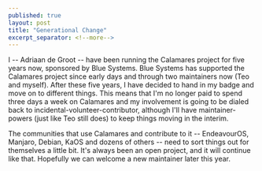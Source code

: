 ```yaml
---
published: true
layout: post
title: "Generational Change"
excerpt_separator: <!--more-->
---
```


I -- Adriaan de Groot -- have been running the Calamares project for five years now,
sponsored by Blue Systems. Blue Systems has supported the Calamares
project since early days and through two maintainers now (Teo and myself).
After these five years,
I have decided to hand in my badge and move on to different things.
This means that I'm no longer paid to spend three days a week on Calamares and
my involvement is going to be dialed back to incidental-volunteer-contributor,
although I'll have maintainer-powers (just like Teo still does) to keep
things moving in the interim.

The communities that use Calamares
and contribute to it -- EndeavourOS, Manjaro, Debian, KaOS
and dozens of others -- need to sort things out for themselves a
little bit. It's always been an open project, and it will continue
like that. Hopefully we can welcome a new maintainer later this year.
